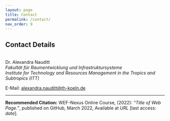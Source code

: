 ```yaml
---
layout: page
title: Contact
permalink: /contact/
nav_order: 9
---
```


## **Contact Details**
<br>
Dr. Alexandra Nauditt <br>
<i>Fakultät für Raumentwicklung und Infrastruktursysteme <br>
Institute for Technology and Resources Management in the Tropics and Subtropics (ITT) </i>
<br>

E-Mail: <a href = "mailto: alexandra.nauditt@th-koeln.de">alexandra.nauditt@th-koeln.de
</a>

<hr/>

**Recommended Citation:**
WEF-Nexus Online Course, (2022): *“Title of Web Page.”*, published on GitHub, March 2022, Available at *URL* [last access: *date*].